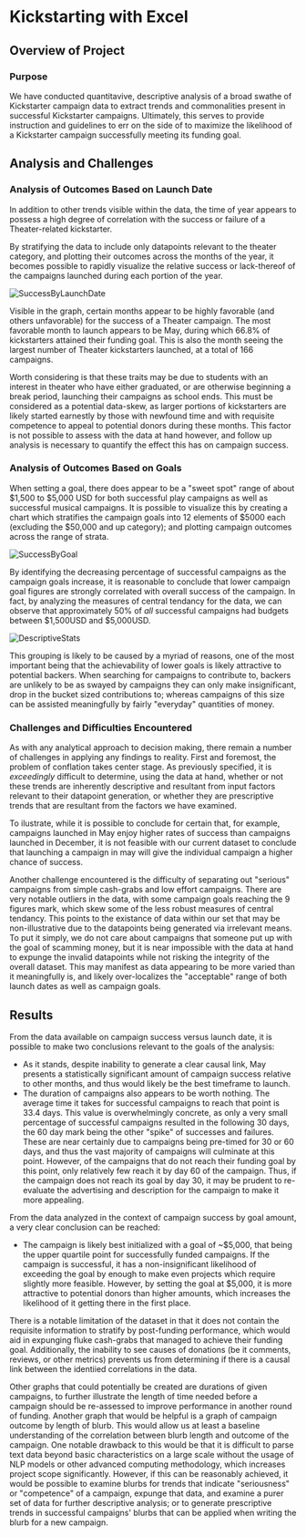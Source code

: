 # Kickstarting with Excel

## Overview of Project

### Purpose
We have conducted quantitavive, descriptive analysis of a broad swathe of Kickstarter campaign data to extract trends and commonalities present in successful Kickstarter campaigns. Ultimately, this serves to provide instruction and guidelines to err on the side of to maximize the likelihood of a Kickstarter campaign successfully meeting its funding goal.

## Analysis and Challenges

### Analysis of Outcomes Based on Launch Date
In addition to other trends visible within the data, the time of year appears to possess a high degree of correlation with the success or failure of a Theater-related kickstarter.

By stratifying the data to include only datapoints relevant to the theater category, and plotting their outcomes across the months of the year, it becomes possible to rapidly visualize the relative success or lack-thereof of the campaigns launched during each portion of the year.

![SuccessByLaunchDate](https://github.com/Patchwork-Chimera/Kickstarter_Challenge/blob/main/Theater_Outcomes_vs_Launch.png)

Visible in the graph, certain months appear to be highly favorable (and others unfavorable) for the success of a Theater campaign. The most favorable month to launch appears to be May, during which 66.8% of kickstarters attained their funding goal. This is also the month seeing the largest number of Theater kickstarters launched, at a total of 166 campaigns.

Worth considering is that these traits may be due to students with an interest in theater who have either graduated, or are otherwise beginning a break period, launching their campaigns as school ends. This must be considered as a potential data-skew, as larger portions of kickstarters are likely started earnestly by those with newfound time and with requisite competence to appeal to potential donors during these months. This factor is not possible to assess with the data at hand however, and follow up analysis is necessary to quantify the effect this has on campaign success. 

### Analysis of Outcomes Based on Goals

When setting a goal, there does appear to be a "sweet spot" range of about $1,500 to $5,000 USD for both successful play campaigns as well as successful musical campaigns. It is possible to visualize this by creating a chart which stratifies the campaign goals into 12 elements of $5000 each (excluding the $50,000 and up category); and plotting campaign outcomes across the range of strata.

![SuccessByGoal](https://github.com/Patchwork-Chimera/Kickstarter_Challenge/blob/main/Outcomes_vs_Goals.png)

By identifying the decreasing percentage of successful campaigns as the campaign goals increase, it is reasonable to conclude that lower campaign goal figures are strongly correlated with overall success of the campaign. In fact, by analyzing the measures of central tendancy for the data, we can observe that approximately 50% of *all* successful campaigns had budgets between $1,500USD and $5,000USD. 

![DescriptiveStats](https://github.com/Patchwork-Chimera/Kickstarter_Challenge/blob/main/Plays%20Descriptive%20Statistics.png)

This grouping is likely to be caused by a myriad of reasons, one of the most important being that the achievability of lower goals is likely attractive to potential backers. When searching for campaigns to contribute to, backers are unlikely to be as swayed by campaigns they can only make insignificant, drop in the bucket sized contributions to; whereas campaigns of this size can be assisted meaningfully by fairly "everyday" quantities of money.

### Challenges and Difficulties Encountered
As with any analytical approach to decision making, there remain a number of challenges in applying any findings to reality. First and foremost, the problem of conflation takes center stage. As previously specified, it is *exceedingly* difficult to determine, using the data at hand, whether or not these trends are inherently descriptive and resultant from input factors relevant to their datapoint generation, or whether they are prescriptive trends that are resultant from the factors we have examined. 

To ilustrate, while it is possible to conclude for certain that, for example, campaigns launched in May enjoy higher rates of success than campaigns launched in December, it is not feasible with our current dataset to conclude that launching a campaign in may will give the individual campaign a higher chance of success. 

Another challenge encountered is the difficulty of separating out "serious" campaigns from simple cash-grabs and low effort campaigns. There are very notable outliers in the data, with some campaign goals reaching the 9 figures mark, which skew some of the less robust measures of central tendancy. This points to the existance of data within our set that may be non-illustrative due to the datapoints being generated via irrelevant means. To put it simply, we do not care about campaigns that someone put up with the goal of scamming money, but it is near impossible with the data at hand to expunge the invalid datapoints while not risking the integrity of the overall dataset. This may manifest as data appearing to be more varied than it meaningfully is, and likely over-localizes the "acceptable" range of both launch dates as well as campaign goals.

## Results

From the data available on campaign success versus launch date, it is possible to make two conclusions relevant to the goals of the analysis:

- As it stands, despite inability to generate a clear causal link, May presents a statistically significant amount of campaign success relative to other months, and thus would likely be the best timeframe to launch.
- The duration of campaigns also appears to be worth nothing. The average time it takes for successful campaigns to reach that point is 33.4 days. This value is overwhelmingly concrete, as only a very small percentage of successful campaigns resulted in the following 30 days, the 60 day mark being the other "spike" of successes and failures. These are near certainly due to campaigns being pre-timed for 30 or 60 days, and thus the vast majority of campaigns will culminate at this point. However, of the campaigns that do not reach their funding goal by this point, only relatively few reach it by day 60 of the campaign. Thus, if the campaign does not reach its goal by day 30, it may be prudent to re-evaluate the advertising and description for the campaign to make it more appealing. 


From the data analyzed in the context of campaign success by goal amount, a very clear conclusion can be reached:

- The campaign is likely best initialized with a goal of ~$5,000, that being the upper quartile point for successfully funded campaigns. If the campaign is successful, it has a non-insignificant likelihood of exceeding the goal by enough to make even projects which require slightly more feasible. However, by setting the goal at $5,000, it is more attractive to potential donors than higher amounts, which increases the likelihood of it getting there in the first place.

There is a notable limitation of the dataset in that it does not contain the requisite information to stratify by post-funding performance, which would aid in expunging fluke cash-grabs that managed to achieve their funding goal. Additionally, the inability to see causes of donations (be it comments, reviews, or other metrics) prevents us from determining if there is a causal link between the identiied correlations in the data.

Other graphs that could potentially be created are durations of given campaigns, to further illustrate the length of time needed before a campaign should be re-assessed to improve performance in another round of funding. Another graph that would be helpful is a graph of campaign outcome by length of blurb. This would allow us at least a baseline understanding of the correlation between blurb length and outcome of the campaign. One notable drawback to this would be that it is difficult to parse text data beyond basic characteristics on a large scale without the usage of NLP models or other advanced computing methodology, which increases project scope significantly. However, if this can be reasonably achieved, it would be possible to examine blurbs for trends that indicate "seriousness" or "competence" of a campaign, expunge that data, and examine a purer set of data for further descriptive analysis; or to generate prescriptive trends in successful campaigns' blurbs that can be applied when writing the blurb for a new campaign.
